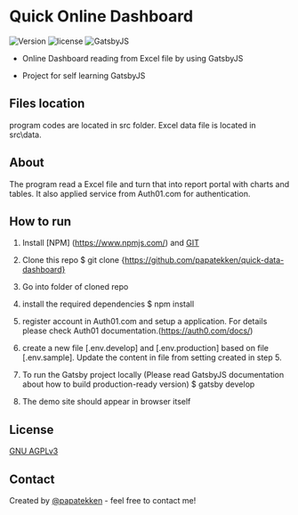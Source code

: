 # Quick Online Dashboard

![Version](https://img.shields.io/badge/version-1.0-orange)
![license](https://img.shields.io/github/license/papatekken/quick-data-dashboard)
![GatsbyJS](https://img.shields.io/badge/GatsbyJS-2.23.12-blue)

- Online Dashboard reading from Excel file by using GatsbyJS

- Project for self learning GatsbyJS

## Files location
program codes are located in src folder.
Excel data file is located in src\data\.

## About
The program read a Excel file and turn that into report portal with charts and tables.
It also applied service from Auth01.com for authentication.

## How to run
1) Install [NPM] (https://www.npmjs.com/) and [GIT](https://git-scm.com/)

2) Clone this repo
    $ git clone {https://github.com/papatekken/quick-data-dashboard}
    
3) Go into folder of cloned repo

4) install the required dependencies
    $ npm install

5) register account in Auth01.com and setup a application.
   For details please check Auth01 documentation.(https://auth0.com/docs/)
   
6) create a new file [.env.develop] and [.env.production]  based on file [.env.sample]. Update the content in file from setting created in step 5.
    
7) To run the Gatsby project locally (Please read GatsbyJS documentation about how to build production-ready version)
    $ gatsby develop
    
8) The demo site should appear in browser itself

## License
[GNU AGPLv3](https://github.com/papatekken/quick-data-dashboard/blob/master/LICENSE)

## Contact
Created by [@papatekken](papatekken@gmail.com) - feel free to contact me!


